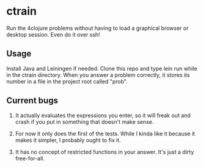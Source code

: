# ctrain

Run the 4clojure problems without having to load a graphical browser or desktop session. Even do it over ssh!

## Usage

Install Java and Leiningen if needed. Clone this repo and type lein run while in the ctrain directory.
When you answer a problem correctly, it stores its number in a file in the project root called "prob".

## Current bugs

1. It actually evaluates the expressions you enter, so it will freak out and crash if you put in something that doesn't make sense.

2. For now it only does the first of the tests. While I kinda like it because it makes it simpler, I probably ought to fix it.

3. It has no concept of restricted functions in your answer. It's just a dirty free-for-all.

